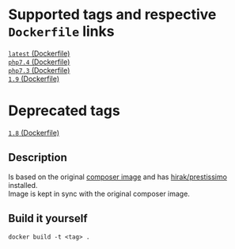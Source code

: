# Supported tags and respective `Dockerfile` links
[`latest` (Dockerfile)](https://github.com/nick-zh/docker-composer-prestissimo/blob/master/Dockerfile "Dockerfile")  
[`php7.4` (Dockerfile)](https://github.com/nick-zh/docker-composer-prestissimo/blob/php7.4/Dockerfile "Dockerfile")  
[`php7.3` (Dockerfile)](https://github.com/nick-zh/docker-composer-prestissimo/blob/php7.3/Dockerfile "Dockerfile")  
[`1.9` (Dockerfile)](https://github.com/nick-zh/docker-composer-prestissimo/blob/1.9/Dockerfile "Dockerfile")  

# Deprecated tags
[`1.8` (Dockerfile)](https://github.com/nick-zh/docker-composer-prestissimo/blob/1.8/Dockerfile "Dockerfile")

## Description
Is based on the original [composer image](https://hub.docker.com/_/composer) and has [hirak/prestissimo](https://github.com/hirak/prestissimo) installed.  
Image is kept in sync with the original composer image.


## Build it yourself
```
docker build -t <tag> .
```
